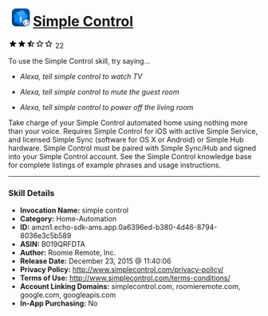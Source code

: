 # &nbsp;<img src="skill_icon" alt="Simple Control icon" width="36"> [Simple Control](http://alexa.amazon.com/#skills/amzn1.echo-sdk-ams.app.0a6396ed-b380-4d46-8794-8036e3c5b589)
![2.7 stars](../../images/ic_star_black_18dp_1x.png)![2.7 stars](../../images/ic_star_black_18dp_1x.png)![2.7 stars](../../images/ic_star_half_black_18dp_1x.png)![2.7 stars](../../images/ic_star_border_black_18dp_1x.png)![2.7 stars](../../images/ic_star_border_black_18dp_1x.png) 22

To use the Simple Control skill, try saying...

* *Alexa, tell simple control to watch TV*

* *Alexa, tell simple control to mute the guest room*

* *Alexa, tell simple control to power off the living room*

Take charge of your Simple Control automated home using nothing more than your voice. Requires Simple Control for iOS with active Simple Service, and licensed Simple Sync (software for OS X or Android) or Simple Hub hardware. Simple Control must be paired with Simple Sync/Hub and signed into your Simple Control account. See the Simple Control knowledge base for complete listings of example phrases and usage instructions.

***

### Skill Details

* **Invocation Name:** simple control
* **Category:** Home-Automation
* **ID:** amzn1.echo-sdk-ams.app.0a6396ed-b380-4d46-8794-8036e3c5b589
* **ASIN:** B019QRFDTA
* **Author:** Roomie Remote, Inc.
* **Release Date:** December 23, 2015 @ 11:40:06
* **Privacy Policy:** http://www.simplecontrol.com/privacy-policy/
* **Terms of Use:** http://www.simplecontrol.com/terms-conditions/
* **Account Linking Domains:** simplecontrol.com, roomieremote.com, google.com, googleapis.com
* **In-App Purchasing:** No
